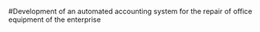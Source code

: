 #Development of an automated accounting system for the repair of office equipment of the enterprise
